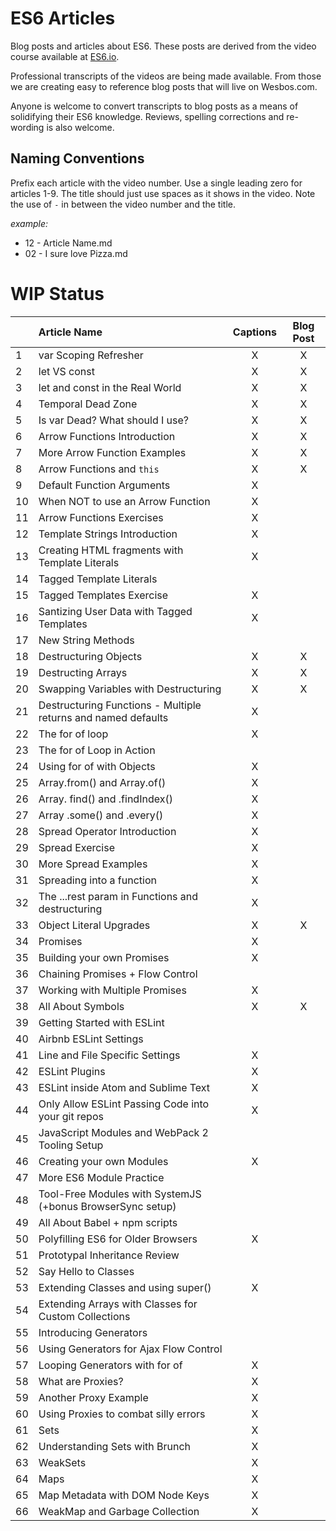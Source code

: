 # ES6 Articles

Blog posts and articles about ES6. These posts are derived from the video course available at [ES6.io](https://ES6.io).

Professional transcripts of the videos are being made available. From those we are creating easy to reference blog posts that will live on Wesbos.com. 

Anyone is welcome to convert transcripts to blog posts as a means of solidifying their ES6 knowledge. Reviews, spelling corrections and re-wording is also welcome.

## Naming Conventions

Prefix each article with the video number. Use a single leading zero for articles 1-9. The title should just use spaces as it shows in the video. Note the use of ` - ` in between the video number and the title.

_example:_

- 12 - Article Name.md 
- 02 - I sure love Pizza.md 


# WIP Status

|  | Article Name   |      Captions       |  Blog Post |
|----------|:-------------|:------:|:------:|
| 1 | var Scoping Refresher | X | X |
| 2 | let VS const | X | X |
| 3 | let and const in the Real World | X | X |
| 4 | Temporal Dead Zone | X | X |
| 5 | Is var Dead? What should I use? | X | X |
| 6 | Arrow Functions Introduction | X | X |
| 7 | More Arrow Function Examples | X | X |
| 8 | Arrow Functions and `this` | X | X |
| 9 | Default Function Arguments | X | |
| 10 | When NOT to use an Arrow Function | X | |
| 11 | Arrow Functions Exercises | X | |
| 12 | Template Strings Introduction | X | |
| 13 | Creating HTML fragments with Template Literals | X | |
| 14 | Tagged Template Literals |  | |
| 15 | Tagged Templates Exercise | X | |
| 16 | Santizing User Data with Tagged Templates | X | |
| 17 | New String Methods |  | |
| 18 | Destructuring Objects | X | X |
| 19 | Destructing Arrays | X | X |
| 20 | Swapping Variables with Destructuring | X | X |
| 21 | Destructuring Functions - Multiple returns and named defaults | X | |
| 22 | The for of loop | X | |
| 23 | The for of Loop in Action |  | |
| 24 | Using for of with Objects | X | |
| 25 | Array.from() and Array.of() | X | |
| 26 | Array. find() and .findIndex() | X | |
| 27 | Array .some() and .every() | X | |
| 28 | Spread Operator Introduction | X | |
| 29 | Spread Exercise | X | |
| 30 | More Spread Examples | X | |
| 31 | Spreading into a function | X | |
| 32 | The ...rest param in Functions and destructuring | X | |
| 33 | Object Literal Upgrades | X | X |
| 34 | Promises | X | |
| 35 | Building your own Promises | X | |
| 36 | Chaining Promises + Flow Control |  | |
| 37 | Working with Multiple Promises | X | |
| 38 | All About Symbols | X | X |
| 39 | Getting Started with ESLint |  | |
| 40 | Airbnb ESLint Settings |  | |
| 41 | Line and File Specific Settings | X | |
| 42 | ESLint Plugins | X | |
| 43 | ESLint inside Atom and Sublime Text | X | |
| 44 | Only Allow ESLint Passing Code into your git repos | X | |
| 45 | JavaScript Modules and WebPack 2 Tooling Setup |  | |
| 46 | Creating your own Modules | X | |
| 47 | More ES6 Module Practice |  | |
| 48 | Tool-Free Modules with SystemJS (+bonus BrowserSync setup) |  | |
| 49 | All About Babel + npm scripts |  | |
| 50 | Polyfilling ES6 for Older Browsers | X | |
| 51 | Prototypal Inheritance Review |  | |
| 52 | Say Hello to Classes |  | |
| 53 | Extending Classes and using super() | X | |
| 54 | Extending Arrays with Classes for Custom Collections |  | |
| 55 | Introducing Generators |  | |
| 56 | Using Generators for Ajax Flow Control |  | |
| 57 | Looping Generators with for of | X | |
| 58 | What are Proxies? | X | |
| 59 | Another Proxy Example | X | |
| 60 | Using Proxies to combat silly errors | X | |
| 61 | Sets | X | |
| 62 | Understanding Sets with Brunch | X | |
| 63 | WeakSets | X | |
| 64 | Maps | X | |
| 65 | Map Metadata with DOM Node Keys | X | |
| 66 | WeakMap and Garbage Collection | X | |
